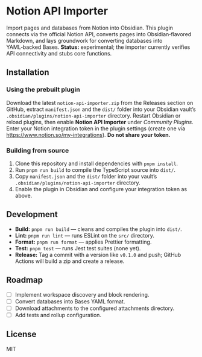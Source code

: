 # Notion API Importer

Import pages and databases from Notion into Obsidian. This plugin connects via the official Notion API, converts pages into Obsidian‑flavored Markdown, and lays groundwork for converting databases into YAML‑backed Bases. **Status:** experimental; the importer currently verifies API connectivity and stubs core functions.

## Installation

### Using the prebuilt plugin

Download the latest `notion-api-importer.zip` from the Releases section on GitHub, extract `manifest.json` and the `dist/` folder into your Obsidian vault’s `.obsidian/plugins/notion-api-importer` directory. Restart Obsidian or reload plugins, then enable **Notion API Importer** under *Community Plugins*. Enter your Notion integration token in the plugin settings (create one via https://www.notion.so/my-integrations). **Do not share your token.**

### Building from source

1. Clone this repository and install dependencies with `pnpm install`.
2. Run `pnpm run build` to compile the TypeScript source into `dist/`.
3. Copy `manifest.json` and the `dist/` folder into your vault’s `.obsidian/plugins/notion-api-importer` directory.
4. Enable the plugin in Obsidian and configure your integration token as above.

## Development

- **Build:** `pnpm run build` — cleans and compiles the plugin into `dist/`.
- **Lint:** `pnpm run lint` — runs ESLint on the `src/` directory.
- **Format:** `pnpm run format` — applies Prettier formatting.
- **Test:** `pnpm test` — runs Jest test suites (none yet).
- **Release:** Tag a commit with a version like `v0.1.0` and push; GitHub Actions will build a zip and create a release.

## Roadmap

- [ ] Implement workspace discovery and block rendering.
- [ ] Convert databases into Bases YAML format.
- [ ] Download attachments to the configured attachments directory.
- [ ] Add tests and rollup configuration.

## License

MIT
